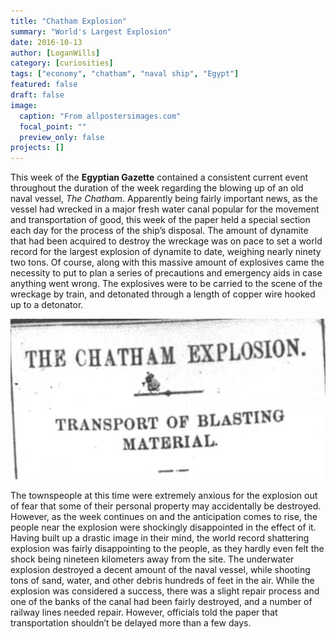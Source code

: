 ```yaml
---
title: "Chatham Explosion"
summary: "World's Largest Explosion"
date: 2016-10-13
author: [LoganWills]
category: [curiosities]
tags: ["economy", "chatham", "naval ship", "Egypt"]
featured: false
draft: false
image:
  caption: "From allpostersimages.com"
  focal_point: ""
  preview_only: false
projects: []
---
```


This week of the **Egyptian Gazette** contained a consistent current event throughout the duration
of the week regarding the blowing up of an old naval vessel, _The Chatham_.  Apparently being fairly important
news, as the vessel had wrecked in a major fresh water canal popular for the movement and
transportation of good, this week of the paper held a special section each day for the process
of the ship’s disposal.  The amount of dynamite that had been acquired to destroy the wreckage
was on pace to set a world record for the largest explosion of dynamite to date, weighing nearly
ninety two tons.  Of course, along with this massive amount of explosives came the necessity to
put to plan a series of precautions and emergency aids in case anything went wrong.  The
explosives were to be carried to the scene of the wreckage by train, and detonated through a
length of copper wire hooked up to a detonator.  

![screenshot-name](wills-explosion-screenshot.jpg)

The townspeople at this time were extremely
anxious for the explosion out of fear that some of their personal property may accidentally be
destroyed.  However, as the week continues on and the anticipation comes to rise, the people
near the explosion were shockingly disappointed in the effect of it.  Having built up a drastic
image in their mind, the world record shattering explosion was fairly disappointing to the
people, as they hardly even felt the shock being nineteen kilometers away from the site.  The
underwater explosion destroyed a decent amount of the naval vessel, while shooting tons of
sand, water, and other debris hundreds of feet in the air.  While the explosion was considered
a success, there was a slight repair process and one of the banks of the canal had been fairly
destroyed, and a number of railway lines needed repair.  However, officials told the paper
that transportation shouldn’t be delayed more than a few days.  
